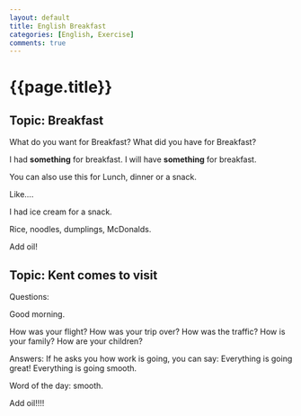 ```yaml
---
layout: default
title: English Breakfast
categories: [English, Exercise]
comments: true
---
```


# {{page.title}}


## Topic: Breakfast 

What do you want for Breakfast? 
What did you have for Breakfast? 

I had **something** for breakfast. 
I will have **something** for breakfast. 

You can also use this for Lunch, dinner or a snack. 

Like…. 

I had ice cream for a snack. 

Rice, noodles, dumplings, McDonalds. 

Add oil!

## Topic:  Kent comes to visit

Questions:

Good morning.

How was your flight?
How was your trip over?
How was the traffic?
How is your family?
How are your children?

Answers:
If he asks you how work is going, you can say:
Everything is going great!
Everything is going smooth.

Word of the day:  smooth.

Add oil!!!!